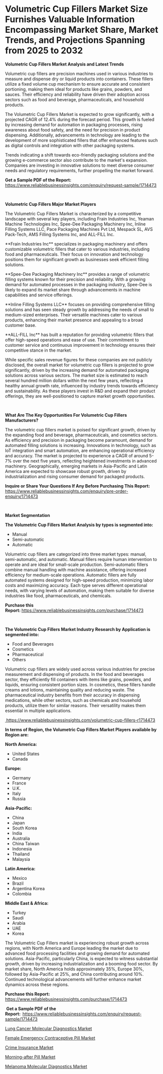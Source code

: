 <p><h1>Volumetric Cup Fillers Market Size Furnishes Valuable Information Encompassing Market Share, Market Trends, and Projections Spanning from 2025 to 2032</h1></p><p><strong>Volumetric Cup Fillers Market Analysis and Latest Trends</strong></p>
<p><p>Volumetric cup fillers are precision machines used in various industries to measure and dispense dry or liquid products into containers. These fillers utilize a fixed volume cup mechanism to ensure accurate and consistent portioning, making them ideal for products like grains, powders, and sauces. Their efficiency and reliability have driven their adoption across sectors such as food and beverage, pharmaceuticals, and household products.</p><p>The Volumetric Cup Fillers Market is expected to grow significantly, with a projected CAGR of 12.4% during the forecast period. This growth is fueled by increasing demand for automation in packaging processes, rising awareness about food safety, and the need for precision in product dispensing. Additionally, advancements in technology are leading to the development of more sophisticated fillers that offer enhanced features such as digital controls and integration with other packaging systems. </p><p>Trends indicating a shift towards eco-friendly packaging solutions and the growing e-commerce sector also contribute to the market's expansion. Companies are investing in innovative solutions to meet diverse consumer needs and regulatory requirements, further propelling the market forward.</p></p>
<p><strong>Get a Sample PDF of the Report:&nbsp;</strong> <a href="https://www.reliablebusinessinsights.com/enquiry/request-sample/1714473?utm_campaign=101&utm_medium=2&utm_source=Github&utm_content=ia&utm_term=28032025&utm_id=volumetric-cup-fillers">https://www.reliablebusinessinsights.com/enquiry/request-sample/1714473</a></p>
<p>&nbsp;</p>
<p><strong>Volumetric Cup Fillers Major Market Players</strong></p>
<p><p>The Volumetric Cup Fillers Market is characterized by a competitive landscape with several key players, including Frain Industries Inc, Yeaman Machine Technologies Inc, Spee-Dee Packaging Machinery Inc, Inline Filling Systems LLC, Pace Packaging Machines Pvt Ltd, Mespack SL, AVS Pack-Tech, AMS Filling Systems Inc, and ALL-FILL Inc.</p><p>**Frain Industries Inc** specializes in packaging machinery and offers customizable volumetric fillers that cater to various industries, including food and pharmaceuticals. Their focus on innovation and technology positions them for significant growth as businesses seek efficient filling solutions.</p><p>**Spee-Dee Packaging Machinery Inc** provides a range of volumetric filling systems known for their precision and reliability. With a growing demand for automated processes in the packaging industry, Spee-Dee is likely to expand its market share through advancements in machine capabilities and service offerings.</p><p>**Inline Filling Systems LLC** focuses on providing comprehensive filling solutions and has seen steady growth by addressing the needs of small to medium-sized enterprises. Their versatile machines cater to various products, enhancing their market presence and appealing to a broad customer base.</p><p>**ALL-FILL Inc** has built a reputation for providing volumetric fillers that offer high-speed operations and ease of use. Their commitment to customer service and continuous improvement in technology ensures their competitive stance in the market.</p><p>While specific sales revenue figures for these companies are not publicly disclosed, the overall market for volumetric cup fillers is projected to grow significantly, driven by the increasing demand for automated packaging solutions across various sectors. The market size is estimated to reach several hundred million dollars within the next few years, reflecting a healthy annual growth rate, influenced by industry trends towards efficiency and sustainability. As these players invest in R&D and expand their product offerings, they are well-positioned to capture market growth opportunities.</p></p>
<p>&nbsp;</p>
<p><strong>What Are The Key Opportunities For Volumetric Cup Fillers Manufacturers?</strong></p>
<p><p>The volumetric cup fillers market is poised for significant growth, driven by the expanding food and beverage, pharmaceuticals, and cosmetics sectors. As efficiency and precision in packaging become paramount, demand for automated filling solutions is increasing. Innovations in technology, such as IoT integration and smart automation, are enhancing operational efficiency and accuracy. The market is projected to experience a CAGR of around 5-7% over the next five years, reflecting heightened investments in advanced machinery. Geographically, emerging markets in Asia-Pacific and Latin America are expected to showcase robust growth, driven by industrialization and rising consumer demand for packaged products.</p></p>
<p><strong>Inquire or Share Your Questions If Any Before Purchasing This Report:</strong> <a href="https://www.reliablebusinessinsights.com/enquiry/pre-order-enquiry/1714473?utm_campaign=101&utm_medium=2&utm_source=Github&utm_content=ia&utm_term=28032025&utm_id=volumetric-cup-fillers">https://www.reliablebusinessinsights.com/enquiry/pre-order-enquiry/1714473</a></p>
<p>&nbsp;</p>
<p><strong>Market Segmentation</strong></p>
<p><strong>The Volumetric Cup Fillers Market Analysis by types is segmented into:</strong></p>
<p><ul><li>Manual</li><li>Semi-automatic</li><li>Automatic</li></ul></p>
<p><p>Volumetric cup fillers are categorized into three market types: manual, semi-automatic, and automatic. Manual fillers require human intervention to operate and are ideal for small-scale production. Semi-automatic fillers combine manual handling with machine assistance, offering increased efficiency for medium-scale operations. Automatic fillers are fully automated systems designed for high-speed production, minimizing labor costs and maximizing accuracy. Each type serves different operational needs, with varying levels of automation, making them suitable for diverse industries like food, pharmaceuticals, and chemicals.</p></p>
<p><strong>Purchase this Report:&nbsp;</strong><a href="https://www.reliablebusinessinsights.com/purchase/1714473?utm_campaign=101&utm_medium=2&utm_source=Github&utm_content=ia&utm_term=28032025&utm_id=volumetric-cup-fillers">https://www.reliablebusinessinsights.com/purchase/1714473</a></p>
<p>&nbsp;</p>
<p><strong>The Volumetric Cup Fillers Market Industry Research by Application is segmented into:</strong></p>
<p><ul><li>Food and Beverages</li><li>Cosmetics</li><li>Pharmaceutical</li><li>Others</li></ul></p>
<p><p>Volumetric cup fillers are widely used across various industries for precise measurement and dispensing of products. In the food and beverages sector, they efficiently fill containers with items like grains, powders, and liquids, ensuring consistent portion sizes. In cosmetics, these fillers handle creams and lotions, maintaining quality and reducing waste. The pharmaceutical industry benefits from their accuracy in dispensing medications, while other sectors, such as chemicals and household products, utilize them for similar reasons. Their versatility makes them essential in multiple applications.</p></p>
<p><a href="https://www.reliablebusinessinsights.com/volumetric-cup-fillers-r1714473?utm_campaign=101&utm_medium=2&utm_source=Github&utm_content=ia&utm_term=28032025&utm_id=volumetric-cup-fillers">&nbsp;https://www.reliablebusinessinsights.com/volumetric-cup-fillers-r1714473</a></p>
<p><strong>In terms of Region, the Volumetric Cup Fillers Market Players available by Region are:</strong></p>
<p>
    <p> <strong> North America: </strong>
        <ul>
            <li>United States</li>
            <li>Canada</li>
        </ul>
        </p> 
    <p> <strong> Europe: </strong>
        <ul>
            <li>Germany</li>
            <li>France</li>
            <li>U.K.</li>
            <li>Italy</li>
            <li>Russia</li>
        </ul>
        </p> 
    <p> <strong> Asia-Pacific: </strong>
        <ul>
            <li>China</li>
            <li>Japan</li>
            <li>South Korea</li>
            <li>India</li>
            <li>Australia</li>
            <li>China Taiwan</li>
            <li>Indonesia</li>
            <li>Thailand</li>
            <li>Malaysia</li>
        </ul>
        </p> 
    <p> <strong> Latin America: </strong>
        <ul>
            <li>Mexico</li>
            <li>Brazil</li>
            <li>Argentina Korea</li>
            <li>Colombia</li>
        </ul>
        </p> 
    <p> <strong> Middle East & Africa: </strong>
        <ul>
            <li>Turkey</li>
            <li>Saudi</li>
            <li>Arabia</li>
            <li>UAE</li>
            <li>Korea</li>
        </ul>
    </p>
    </p>
<p><p>The Volumetric Cup Fillers market is experiencing robust growth across regions, with North America and Europe leading the market due to advanced food processing facilities and growing demand for automated solutions. Asia-Pacific, particularly China, is expected to witness substantial growth, driven by increasing industrialization and a booming food sector. By market share, North America holds approximately 35%, Europe 30%, followed by Asia-Pacific at 25%, and China contributing around 10%. Continued technological advancements will further enhance market dynamics across these regions.</p></p>
<p><strong>Purchase this Report: </strong><a href="https://www.reliablebusinessinsights.com/purchase/1714473?utm_campaign=101&utm_medium=2&utm_source=Github&utm_content=ia&utm_term=28032025&utm_id=volumetric-cup-fillers">https://www.reliablebusinessinsights.com/purchase/1714473</a></p>
<p>&nbsp;<strong>Get a Sample PDF of the Report:&nbsp;&nbsp;</strong><a href="https://www.reliablebusinessinsights.com/enquiry/request-sample/1714473?utm_campaign=101&utm_medium=2&utm_source=Github&utm_content=ia&utm_term=28032025&utm_id=volumetric-cup-fillers">https://www.reliablebusinessinsights.com/enquiry/request-sample/1714473</a></p>
<p><strong></strong></p>
<p><p><a href="https://github.com/zymerivarrik6/Market-Research-Report-List-1/blob/main/lung-cancer-molecular-diagnostics-market.md?utm_campaign=101&utm_medium=2&utm_source=Github&utm_content=ia&utm_term=28032025&utm_id=volumetric-cup-fillers">Lung Cancer Molecular Diagnostics Market</a></p><p><a href="https://github.com/kaforarvero/Market-Research-Report-List-1/blob/main/female-emergency-contraceptive-pill-market.md?utm_campaign=101&utm_medium=2&utm_source=Github&utm_content=ia&utm_term=28032025&utm_id=volumetric-cup-fillers">Female Emergency Contraceptive Pill Market</a></p><p><a href="https://github.com/saimntamiki/Market-Research-Report-List-1/blob/main/crime-insurance-market.md?utm_campaign=101&utm_medium=2&utm_source=Github&utm_content=ia&utm_term=28032025&utm_id=volumetric-cup-fillers">Crime Insurance Market</a></p><p><a href="https://github.com/djihencygnel74/Market-Research-Report-List-1/blob/main/morning-after-pill-market.md?utm_campaign=101&utm_medium=2&utm_source=Github&utm_content=ia&utm_term=28032025&utm_id=volumetric-cup-fillers">Morning-after Pill Market</a></p><p><a href="https://github.com/messonmengen75/Market-Research-Report-List-1/blob/main/melanoma-molecular-diagnostics-market.md?utm_campaign=101&utm_medium=2&utm_source=Github&utm_content=ia&utm_term=28032025&utm_id=volumetric-cup-fillers">Melanoma Molecular Diagnostics Market</a></p></p>